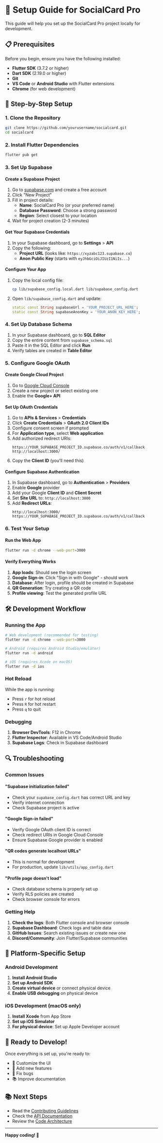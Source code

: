 # 🚀 Setup Guide for SocialCard Pro

This guide will help you set up the SocialCard Pro project locally for development.

## 📋 Prerequisites

Before you begin, ensure you have the following installed:

- **Flutter SDK** (3.7.2 or higher)
- **Dart SDK** (2.19.0 or higher)
- **Git**
- **VS Code** or **Android Studio** with Flutter extensions
- **Chrome** (for web development)

## 🔧 Step-by-Step Setup

### 1. Clone the Repository

```bash
git clone https://github.com/yourusername/socialcard.git
cd socialcard
```

### 2. Install Flutter Dependencies

```bash
flutter pub get
```

### 3. Set Up Supabase

#### Create a Supabase Project

1. Go to [supabase.com](https://supabase.com) and create a free account
2. Click "New Project"
3. Fill in project details:
   - **Name**: SocialCard Pro (or your preferred name)
   - **Database Password**: Choose a strong password
   - **Region**: Select closest to your location
4. Wait for project creation (2-3 minutes)

#### Get Your Supabase Credentials

1. In your Supabase dashboard, go to **Settings** > **API**
2. Copy the following:
   - **Project URL** (looks like: `https://xyzabc123.supabase.co`)
   - **Anon Public Key** (starts with `eyJhbGciOiJIUzI1NiIs...`)

#### Configure Your App

1. Copy the local config file:

   ```bash
   cp lib/supabase_config.local.dart lib/supabase_config.dart
   ```

2. Open `lib/supabase_config.dart` and update:
   ```dart
   static const String supabaseUrl = 'YOUR_PROJECT_URL_HERE';
   static const String supabaseAnonKey = 'YOUR_ANON_KEY_HERE';
   ```

### 4. Set Up Database Schema

1. In your Supabase dashboard, go to **SQL Editor**
2. Copy the entire content from `supabase_schema.sql`
3. Paste it in the SQL Editor and click **Run**
4. Verify tables are created in **Table Editor**

### 5. Configure Google OAuth

#### Create Google Cloud Project

1. Go to [Google Cloud Console](https://console.cloud.google.com)
2. Create a new project or select existing one
3. Enable the **Google+ API**

#### Set Up OAuth Credentials

1. Go to **APIs & Services** > **Credentials**
2. Click **Create Credentials** > **OAuth 2.0 Client IDs**
3. Configure consent screen if prompted
4. For **Application type**, select **Web application**
5. Add authorized redirect URIs:
   ```
   https://YOUR_SUPABASE_PROJECT_ID.supabase.co/auth/v1/callback
   http://localhost:3000/
   ```
6. Copy the **Client ID** (you'll need this)

#### Configure Supabase Authentication

1. In Supabase dashboard, go to **Authentication** > **Providers**
2. Enable **Google** provider
3. Add your Google **Client ID** and **Client Secret**
4. Set **Site URL** to: `http://localhost:3000`
5. Add **Redirect URLs**:
   ```
   http://localhost:3000/
   https://YOUR_SUPABASE_PROJECT_ID.supabase.co/auth/v1/callback
   ```

### 6. Test Your Setup

#### Run the Web App

```bash
flutter run -d chrome --web-port=3000
```

#### Verify Everything Works

1. **App loads**: Should see the login screen
2. **Google Sign-in**: Click "Sign in with Google" - should work
3. **Database**: After login, profile should be created in Supabase
4. **QR Generation**: Try creating a QR code
5. **Profile viewing**: Test the generated profile URL

## 🛠️ Development Workflow

### Running the App

```bash
# Web development (recommended for testing)
flutter run -d chrome --web-port=3000

# Android (requires Android Studio/emulator)
flutter run -d android

# iOS (requires Xcode on macOS)
flutter run -d ios
```

### Hot Reload

While the app is running:

- Press `r` for hot reload
- Press `R` for hot restart
- Press `q` to quit

### Debugging

1. **Browser DevTools**: F12 in Chrome
2. **Flutter Inspector**: Available in VS Code/Android Studio
3. **Supabase Logs**: Check in Supabase dashboard

## 🔍 Troubleshooting

### Common Issues

#### "Supabase initialization failed"

- Check your `supabase_config.dart` has correct URL and key
- Verify internet connection
- Check Supabase project is active

#### "Google Sign-in failed"

- Verify Google OAuth client ID is correct
- Check redirect URIs in Google Cloud Console
- Ensure Supabase Google provider is enabled

#### "QR codes generate localhost URLs"

- This is normal for development
- For production, update `lib/utils/app_config.dart`

#### "Profile page doesn't load"

- Check database schema is properly set up
- Verify RLS policies are created
- Check browser console for errors

### Getting Help

1. **Check the logs**: Both Flutter console and browser console
2. **Supabase Dashboard**: Check logs and table data
3. **GitHub Issues**: Search existing issues or create new one
4. **Discord/Community**: Join Flutter/Supabase communities

## 📱 Platform-Specific Setup

### Android Development

1. **Install Android Studio**
2. **Set up Android SDK**
3. **Create virtual device** or connect physical device
4. **Enable USB debugging** on physical device

### iOS Development (macOS only)

1. **Install Xcode** from App Store
2. **Set up iOS Simulator**
3. **For physical device**: Set up Apple Developer account

## 🚀 Ready to Develop!

Once everything is set up, you're ready to:

- 🎨 Customize the UI
- 🔧 Add new features
- 🐛 Fix bugs
- 📚 Improve documentation

## 📚 Next Steps

- Read the [Contributing Guidelines](CONTRIBUTING.md)
- Check the [API Documentation](docs/API.md)
- Review the [Code Architecture](docs/ARCHITECTURE.md)

---

**Happy coding! 🎉**
